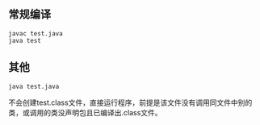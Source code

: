 ## 常规编译

```shell
javac test.java
java test
```

## 其他

`java test.java`

不会创建test.class文件，直接运行程序，前提是该文件没有调用同文件中别的类，或调用的类没声明包且已编译出.class文件。
